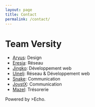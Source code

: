 ```yaml
---
layout: page
title: Contact
permalink: /contact/
---
```


Team Versity
=

* [Aryus](mailto:aryus96@gmail.com): Design
* [Eresia](mailto:bastien.lepesant@gmail.com): Réseau 
* [Jingko](mailto:vincent1611@hotmail.fr): Développement web
* [Uinelj](mailto:aulien.jbadji@gmail.com): Réseau &amp; Développement web
* [Snake](mailto:johan.cloots@wanadoo.fr): Communication
* [JoystX](mailto:lucas.nicosia@yahoo.fr): Communication
* [Mazel](mailto:aktora@sdjklhsdvl): Trésorerie

Powered by >Echo.